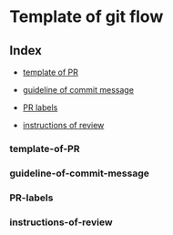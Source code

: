 # Template of git flow

## Index

- [template of PR](#template-of-PR)

- [guideline of commit message](#guideline-of-commit-message)

- [PR labels](#PR-labels)

- [instructions of review](#instructions-of-review)

### template-of-PR  

### guideline-of-commit-message  

### PR-labels  

### instructions-of-review  
